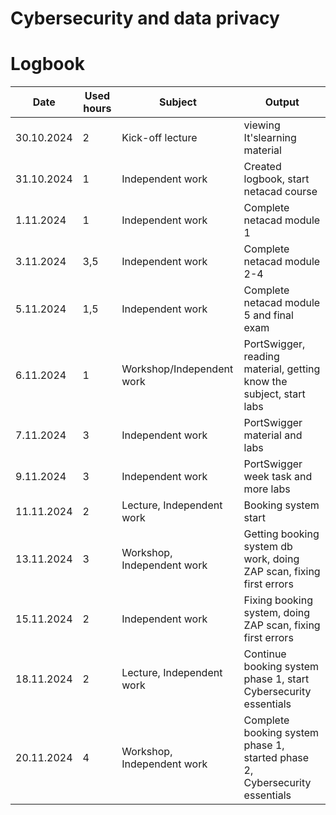 # Cybersecurity and data privacy
# Logbook

| Date | Used hours | Subject | Output |
|----------|----------|----------|----------|
| 30.10.2024   | 2 | Kick-off lecture   | viewing It'slearning material
| 31.10.2024   | 1 | Independent work   | Created logbook, start netacad course
| 1.11.2024   | 1 | Independent work   | Complete netacad module 1
| 3.11.2024   | 3,5 | Independent work   | Complete netacad module 2-4
| 5.11.2024   | 1,5 | Independent work   | Complete netacad module 5 and final exam
| 6.11.2024   | 1 | Workshop/Independent work  | PortSwigger, reading material, getting know the subject, start labs
| 7.11.2024   | 3 | Independent work  | PortSwigger material and labs
| 9.11.2024   | 3 | Independent work  | PortSwigger week task and more labs
| 11.11.2024   | 2 | Lecture, Independent work  | Booking system start
| 13.11.2024   | 3 | Workshop, Independent work  | Getting booking system db work, doing ZAP scan, fixing first errors
| 15.11.2024   | 2 | Independent work  | Fixing booking system, doing ZAP scan, fixing first errors
| 18.11.2024   | 2 | Lecture, Independent work | Continue booking system phase 1, start Cybersecurity essentials
| 20.11.2024   | 4 | Workshop, Independent work  | Complete booking system phase 1, started phase 2, Cybersecurity essentials
